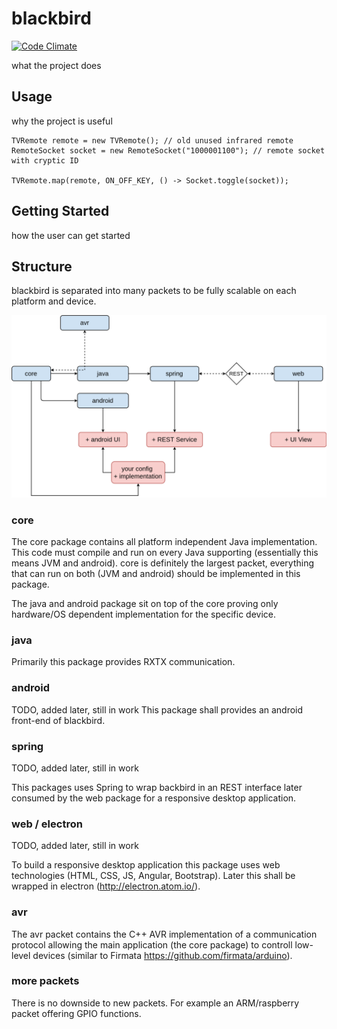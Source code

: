 # blackbird

[![Code Climate](https://codeclimate.com/github/MatzeS/blackbird/badges/gpa.svg)](https://codeclimate.com/github/MatzeS/blackbird)

what the project does


## Usage

why the project is useful


    TVRemote remote = new TVRemote(); // old unused infrared remote
    RemoteSocket socket = new RemoteSocket("1000001100"); // remote socket with cryptic ID

    TVRemote.map(remote, ON_OFF_KEY, () -> Socket.toggle(socket));


## Getting Started

how the user can get started

## Structure

blackbird is separated into many packets to be fully scalable on each platform and device.

![packet overview](./doc/packet-overview.png)

### core
The core package contains all platform independent Java implementation.
This code must compile and run on every Java supporting (essentially this means JVM and android).
core is definitely the largest packet, everything that can run on both (JVM and android) should be implemented in this package.

The java and android package sit on top of the core proving only hardware/OS dependent implementation for the specific device.


### java
Primarily this package provides RXTX communication.


### android
TODO, added later, still in work
This package shall provides an android front-end of blackbird.


### spring
TODO, added later, still in work

This packages uses Spring to wrap backbird in an REST interface later consumed by the web package for a responsive desktop application.

### web / electron
TODO, added later, still in work

To build a responsive desktop application this package uses web technologies (HTML, CSS, JS, Angular, Bootstrap).
Later this shall be wrapped in electron (http://electron.atom.io/).


### avr
The avr packet contains the C++ AVR implementation of a communication protocol
allowing the main application (the core package) to controll low-level devices (similar to Firmata https://github.com/firmata/arduino).


### more packets
There is no downside to new packets.
For example an ARM/raspberry packet offering GPIO functions.
